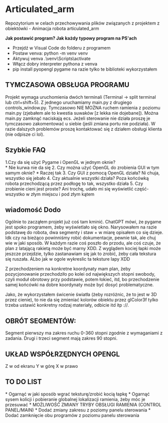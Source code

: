 <h1> Articulated_arm </h1>
Repozytorium w celach przechowywania plików związanych z projektem z obiektówki - Animacja robota articulated_arm

**Jak postawić program? Jak każdy typowy program na PS'ach**
* Przejdź w Visual Code do folderu z programem
* Postaw venva: python -m venv venv
* Aktywuj venva .\venv\Scripts\activate
* Włącz dobry interpreter pythona z venva
* pip install pyopengl pygame
na razie tylko te biblioteki wykorzystałem

<h2>TYMCZASOWA OBSŁUGA PROGRAMU</h2>
Projekt wymaga uruchomienia dwóch terminali (Terminal -> split terminal lub ctrl+shift+5). Z jednego uruchamiamy main.py z drugiego controls_window.py. Tymczasowo NIE MOŻNA ruchem ramienia z poziomu main.py (zjebałem ale to kwestia suwaków [z lekka nie dojebane]). Można main.py zamknąć naciskają ecs. Jeżeli sterowanie nie działa proszę je tymczasowo zakomentować u siebie (jeśli zmiana portu nie podziała). W razie dalszych problemów proszę kontaktować się z działem obsługi klienta (nie odpisze ci lol).

<h2>Szybkie FAQ</h2>
1.Czy da się użyć Pygame i OpenGL w jednym oknie?  <br>
* Nie kurwa nie da się  
2. Czy można użyć OpenGL do zrobienia GUI w tym samym oknie?  
* Raczej tak  
3. Czy GUI z pomocą OpenGL działa?  
Ni chuja, wszystko się jebało  
4. Czy aktualnie wszystki działa?  
Poza końcówką robota przechodzącą przez podłogę to tak, wszystko działa  
5. Czy zrobienie cieni jest proste?  
Ani trochę, udało mi się wyświetlić część- wszystko w złym miejscu i pod złym kątem  
  
<h2>wiadomość Dodo</h2>  
Ogólnie to zacząłem projekt już coś tam kminić. ChatGPT mówi, że pygame jest spoko programem, żeby wyświetlało się okno. 
Narysowałem na razie podstawę do robota, dwa segmenty i staw + w miarę opisałem co się dzieje. Idk czy na bieżąco powinniśmy robić dokumentacje, pewnie tak, ale chuj wie w jaki sposób.
W każdym razie coś poszło do przodu, ale coś czuje, że plan z latającą rakietą może być marny XDD. Z wyglądem kociej łapki może jeszcze przejdzie,
tylko zastanawiam się jak to zrobić, żeby cała tekstura się ruszała. ALbo jak w ogole wykreslic ta teksture lapy XDD

Z przechodzeniem na konkretne koordynaty mam plan, żeby pozycjonowanie przechodziło po kolei od największych stopni swobody, czyli moduł obrotowy przy podstawie, potem łokieć, itd, bo przechodzenie samej końcówki na dobre koordynaty może być dosyć problematyczne.

Jako, że wykorzystałem świcenie światła (żeby rozróżnic, że to jest w 3D przez cienie), to nie da się zmieniać kolorów obiektu przez  glColor3f tylko
trzeba ustawić konkretny rodzaj materiały, odbicie itd itp ://.

<h2> OBRÓT SEGMENTÓW: </h2>
Segment pierwszy ma zakres ruchu 0-360 stopni zgodnie z wymaganiami z zadania. Drugi i trzeci segment mają zakres 90 stopni.

<h2>UKŁAD WSPÓŁRZĘDNYCH OPENGL </h2>
Z w od ekranu
Y w górę
X w prawo

<h2>TO DO LIST</h2>
* Ogarnąć w jaki sposób wgrać teksturę/zrobić kocią łapkę  
* Ogarnąć sysem kolicji i pobieranie globalnej lokalizacji ramienia, żeby móc je przesuwać  
* MOŻLIWOŚĆ ZMIANY TRYBY OBSŁUGI RAMIENIA (CONTROL PANEL/MAIN)  
* Dodać zmiany zakresu z poziomy panelu sterowania  
* Dodać zamknięcie obu programów z poziomu panelu sterowania  

